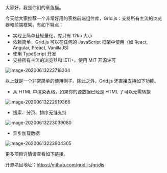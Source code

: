大家好，我是你们的章鱼猫。

今天给大家推荐一个非常好用的表格前端组件库，Grid.js：支持所有主流的浏览器和前端框架，有如下特点：

- 实现上简单且轻量化，库只有 12kb 大小
- 依赖简单，Grid.js 可以在任何的 JavaScript 框架中使用（如 React, Angular, Preact, VanillaJS)
- 使用 TypeScript 开发
- 支持所有主流的浏览器和 IE11+，使用 MIT 开源许可

![image-20200613222718204](https://7465-test-3c9b5e-1-1301419220.tcb.qcloud.la/mac_github_images/compress_image-20200613222718204.png)

以上就是一个非常简单的使用例子。除此之外，Grid.js 还直接支持如下功能。

* 从 HTML 中渲染表格，如果你的源数据已经是 HTML 了可以无需转换

![image-20200613222919366](https://7465-test-3c9b5e-1-1301419220.tcb.qcloud.la/mac_github_images/compress_image-20200613222919366.png)

* 搜索、分页、排序无缝支持

![image-20200613223039080](https://7465-test-3c9b5e-1-1301419220.tcb.qcloud.la/mac_github_images/compress_image-20200613223039080.png)

* 异步加载数据

![image-20200613223904305](https://7465-test-3c9b5e-1-1301419220.tcb.qcloud.la/mac_github_images/compress_image-20200613223904305.png)

更多项目详情请查看如下链接。

开源项目地址：https://github.com/grid-js/gridjs


